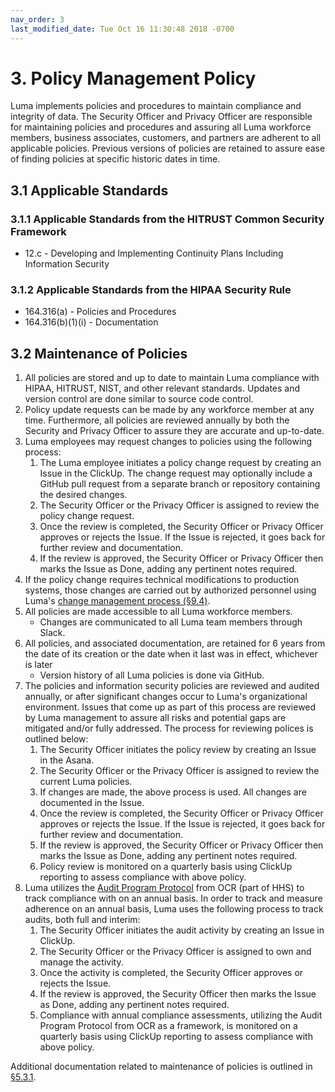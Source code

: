 ```yaml
---
nav_order: 3
last_modified_date: Tue Oct 16 11:30:48 2018 -0700
---
```


# 3. Policy Management Policy

Luma implements policies and procedures to maintain compliance and integrity of data. The Security Officer and Privacy Officer are responsible for maintaining policies and procedures and assuring all Luma workforce members, business associates, customers, and partners are adherent to all applicable policies. Previous versions of policies are retained to assure ease of finding policies at specific historic dates in time.

## 3.1 Applicable Standards

### 3.1.1 Applicable Standards from the HITRUST Common Security Framework

* 12.c - Developing and Implementing Continuity Plans Including Information Security

### 3.1.2 Applicable Standards from the HIPAA Security Rule

* 164.316(a) - Policies and Procedures
* 164.316(b)(1)(i) - Documentation

## 3.2 Maintenance of Policies

1. All policies are stored and up to date to maintain Luma compliance with HIPAA, HITRUST, NIST, and other relevant standards. Updates and version control are done similar to source code control.
1. Policy update requests can be made by any workforce member at any time. Furthermore, all policies are reviewed annually by both the Security and Privacy Officer to assure they are accurate and up-to-date.
1. Luma employees may request changes to policies using the following process:
    1. The Luma employee initiates a policy change request by creating an Issue in the ClickUp. The change request may optionally include a GitHub pull request from a separate branch or repository containing the desired changes.
    1. The Security Officer or the Privacy Officer is assigned to review the policy change request.
    1. Once the review is completed, the Security Officer or Privacy Officer approves or rejects the Issue. If the Issue is rejected, it goes back for further review and documentation.
    1. If the review is approved, the Security Officer or Privacy Officer then marks the Issue as Done, adding any pertinent notes required.
1. If the policy change requires technical modifications to production systems, those changes are carried out by authorized personnel using Luma's [change management process (§9.4)](09-configuration_management_policy.html#94-changing-existing-systems).
1. All policies are made accessible to all Luma workforce members.
   * Changes are communicated to all Luma team members through Slack.
1. All policies, and associated documentation, are retained for 6 years from the date of its creation or the date when it last was in effect, whichever is later
   * Version history of all Luma policies is done via GitHub.
1. The policies and information security policies are reviewed and audited annually, or after significant changes occur to Luma's organizational environment. Issues that come up as part of this process are reviewed by Luma management to assure all risks and potential gaps are mitigated and/or fully addressed. The process for reviewing polices is outlined below:
    1. The Security Officer initiates the policy review by creating an Issue in the Asana.
    1. The Security Officer or the Privacy Officer is assigned to review the current Luma policies.
    1. If changes are made, the above process is used. All changes are documented in the Issue.
    1. Once the review is completed, the Security Officer or Privacy Officer approves or rejects the Issue. If the Issue is rejected, it goes back for further review and documentation.
    1. If the review is approved, the Security Officer or Privacy Officer then marks the Issue as Done, adding any pertinent notes required.
    1. Policy review is monitored on a quarterly basis using ClickUp reporting to assess compliance with above policy.
1. Luma utilizes the [Audit Program Protocol](http://www.hhs.gov/ocr/privacy/hipaa/enforcement/audit/protocol.html) from OCR (part of HHS) to track compliance with on an annual basis. In order to track and measure adherence on an annual basis, Luma uses the following process to track audits, both full and interim:
   1. The Security Officer initiates the audit activity by creating an Issue in ClickUp.
   1. The Security Officer or the Privacy Officer is assigned to own and manage the activity.
   1. Once the activity is completed, the Security Officer approves or rejects the Issue.
   1. If the review is approved, the Security Officer then marks the Issue as Done, adding any pertinent notes required.
   1. Compliance with annual compliance assessments, utilizing the Audit Program Protocol from OCR as a framework, is monitored on a quarterly basis using ClickUp reporting to assess compliance with above policy.

Additional documentation related to maintenance of policies is outlined in [§5.3.1](05-roles_policy.html#53-security-officer).
